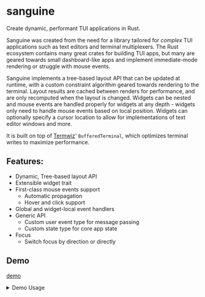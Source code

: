 # sanguine

Create dynamic, performant TUI applications in Rust.

Sanguine was created from the need for a library tailored for _complex_ TUI applications such as text editors and terminal multiplexers. The Rust ecosystem contains many great crates for building TUI apps, but many are geared towards small dashboard-like apps and implement immediate-mode rendering or struggle with mouse events.

Sanguine implements a tree-based layout API that can be updated at runtime, with a custom constraint algorithm geared towards rendering to the terminal. Layout results are cached between renders for performance, and are only recomputed when the layout is changed. Widgets can be nested and mouse events are handled properly for widgets at any depth - widgets only need to handle mouse events based on local position. Widgets can optionally specify a cursor location to allow for implementations of text editor windows and more.

It is built on top of [Termwiz](https://docs.rs/termwiz)' `BufferedTerminal`, which optimizes terminal writes to maximize performance.

## Features:

- Dynamic, Tree-based layout API
- Extensible widget trait
- First-class mouse events support
  - Automatic propagation
  - Hover and click support
- Global and widget-local event handlers
- Generic API
  - Custom user event type for message passing
  - Custom state type for core app state
- Focus
  - Switch focus by direction or directly

## Demo

<!-- https://github.com/willothy/sanguine/assets/38540736/ccaeff03-fa50-4d4f-b070-f94d8e212097 -->

[demo](https://github.com/willothy/sanguine/assets/38540736/61a2ff5d-8284-437b-b31a-24045d133f3f)

<details>
<summary>Demo Usage</summary>

```sh

$ git clone git@github.com:willothy/sanguine.git

$ cd sanguine

$ cargo run --example demo

```

Keymaps:

- <kbd>Control</kbd> + <kbd>q</kbd>: Quit
- <kbd>Shift</kbd> + <kbd>Tab</kbd>: Cycle focus
- <kbd>Shift</kbd> + <kbd>Up/Down/Left/Right</kbd>: Switch focus by direction
- <kbd>Up/Down/Left/Right</kbd>: Switch menu item
- <kbd>Enter</kbd>: Select menu item

</details>
